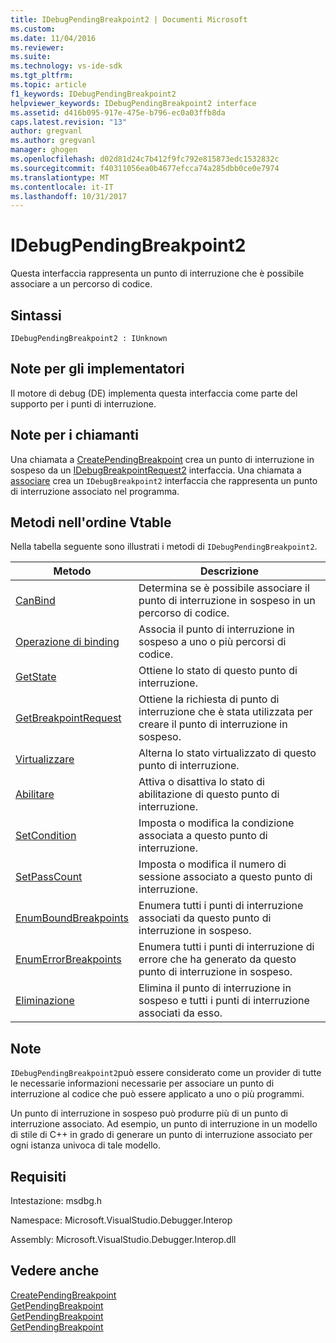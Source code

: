 ```yaml
---
title: IDebugPendingBreakpoint2 | Documenti Microsoft
ms.custom: 
ms.date: 11/04/2016
ms.reviewer: 
ms.suite: 
ms.technology: vs-ide-sdk
ms.tgt_pltfrm: 
ms.topic: article
f1_keywords: IDebugPendingBreakpoint2
helpviewer_keywords: IDebugPendingBreakpoint2 interface
ms.assetid: d416b095-917e-475e-b796-ec0a03ffb8da
caps.latest.revision: "13"
author: gregvanl
ms.author: gregvanl
manager: ghogen
ms.openlocfilehash: d02d81d24c7b412f9fc792e815873edc1532832c
ms.sourcegitcommit: f40311056ea0b4677efcca74a285dbb0ce0e7974
ms.translationtype: MT
ms.contentlocale: it-IT
ms.lasthandoff: 10/31/2017
---
```

# <a name="idebugpendingbreakpoint2"></a>IDebugPendingBreakpoint2
Questa interfaccia rappresenta un punto di interruzione che è possibile associare a un percorso di codice.  
  
## <a name="syntax"></a>Sintassi  
  
```  
IDebugPendingBreakpoint2 : IUnknown  
```  
  
## <a name="notes-for-implementers"></a>Note per gli implementatori  
 Il motore di debug (DE) implementa questa interfaccia come parte del supporto per i punti di interruzione.  
  
## <a name="notes-for-callers"></a>Note per i chiamanti  
 Una chiamata a [CreatePendingBreakpoint](../../../extensibility/debugger/reference/idebugengine2-creatependingbreakpoint.md) crea un punto di interruzione in sospeso da un [IDebugBreakpointRequest2](../../../extensibility/debugger/reference/idebugbreakpointrequest2.md) interfaccia. Una chiamata a [associare](../../../extensibility/debugger/reference/idebugpendingbreakpoint2-bind.md) crea un `IDebugBreakpoint2` interfaccia che rappresenta un punto di interruzione associato nel programma.  
  
## <a name="methods-in-vtable-order"></a>Metodi nell'ordine Vtable  
 Nella tabella seguente sono illustrati i metodi di `IDebugPendingBreakpoint2`.  
  
|Metodo|Descrizione|  
|------------|-----------------|  
|[CanBind](../../../extensibility/debugger/reference/idebugpendingbreakpoint2-canbind.md)|Determina se è possibile associare il punto di interruzione in sospeso in un percorso di codice.|  
|[Operazione di binding](../../../extensibility/debugger/reference/idebugpendingbreakpoint2-bind.md)|Associa il punto di interruzione in sospeso a uno o più percorsi di codice.|  
|[GetState](../../../extensibility/debugger/reference/idebugpendingbreakpoint2-getstate.md)|Ottiene lo stato di questo punto di interruzione.|  
|[GetBreakpointRequest](../../../extensibility/debugger/reference/idebugpendingbreakpoint2-getbreakpointrequest.md)|Ottiene la richiesta di punto di interruzione che è stata utilizzata per creare il punto di interruzione in sospeso.|  
|[Virtualizzare](../../../extensibility/debugger/reference/idebugpendingbreakpoint2-virtualize.md)|Alterna lo stato virtualizzato di questo punto di interruzione.|  
|[Abilitare](../../../extensibility/debugger/reference/idebugpendingbreakpoint2-enable.md)|Attiva o disattiva lo stato di abilitazione di questo punto di interruzione.|  
|[SetCondition](../../../extensibility/debugger/reference/idebugpendingbreakpoint2-setcondition.md)|Imposta o modifica la condizione associata a questo punto di interruzione.|  
|[SetPassCount](../../../extensibility/debugger/reference/idebugpendingbreakpoint2-setpasscount.md)|Imposta o modifica il numero di sessione associato a questo punto di interruzione.|  
|[EnumBoundBreakpoints](../../../extensibility/debugger/reference/idebugpendingbreakpoint2-enumboundbreakpoints.md)|Enumera tutti i punti di interruzione associati da questo punto di interruzione in sospeso.|  
|[EnumErrorBreakpoints](../../../extensibility/debugger/reference/idebugpendingbreakpoint2-enumerrorbreakpoints.md)|Enumera tutti i punti di interruzione di errore che ha generato da questo punto di interruzione in sospeso.|  
|[Eliminazione](../../../extensibility/debugger/reference/idebugpendingbreakpoint2-delete.md)|Elimina il punto di interruzione in sospeso e tutti i punti di interruzione associati da esso.|  
  
## <a name="remarks"></a>Note  
 `IDebugPendingBreakpoint2`può essere considerato come un provider di tutte le necessarie informazioni necessarie per associare un punto di interruzione al codice che può essere applicato a uno o più programmi.  
  
 Un punto di interruzione in sospeso può produrre più di un punto di interruzione associato. Ad esempio, un punto di interruzione in un modello di stile di C++ in grado di generare un punto di interruzione associato per ogni istanza univoca di tale modello.  
  
## <a name="requirements"></a>Requisiti  
 Intestazione: msdbg.h  
  
 Namespace: Microsoft.VisualStudio.Debugger.Interop  
  
 Assembly: Microsoft.VisualStudio.Debugger.Interop.dll  
  
## <a name="see-also"></a>Vedere anche  
 [CreatePendingBreakpoint](../../../extensibility/debugger/reference/idebugengine2-creatependingbreakpoint.md)   
 [GetPendingBreakpoint](../../../extensibility/debugger/reference/idebugbreakpointboundevent2-getpendingbreakpoint.md)   
 [GetPendingBreakpoint](../../../extensibility/debugger/reference/idebugboundbreakpoint2-getpendingbreakpoint.md)   
 [GetPendingBreakpoint](../../../extensibility/debugger/reference/idebugerrorbreakpoint2-getpendingbreakpoint.md)